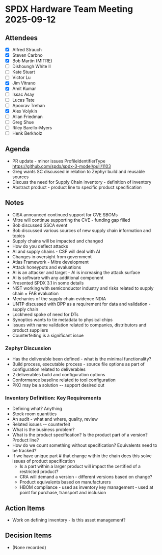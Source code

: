 # SPDX Hardware Team Meeting 2025-09-12

## Attendees
- [x] Alfred Strauch
- [x] Steven Carbno
- [x] Bob Martin (MITRE)
- [ ] Dishoungh White II
- [ ] Kate Stuart
- [ ] Victor Lu
- [x] Jim Vitrano
- [x] Amit Kumar
- [ ] Issac Asay
- [ ] Lucas Tate
- [ ] Apoorav Trehan
- [x] Alex Volykin
- [ ] Allan Friedman
- [ ] Greg Shue
- [ ] Riley Barello-Myers
- [ ] Henk Berkholz

## Agenda
* PR update - minor issues ProfileIdentifierType https://github.com/spdx/spdx-3-model/pull/1103
* Greg wants SC discussed in relation to Zephyr build and reusable sources
* Discuss the need for Supply Chain inventory - definition of inventory
* Abstract product - product line to specific product specification

## Notes
* CISA announced continued support for CVE SBOMs
* Mitre will continue supporting the CVE - funding gap filled
* Bob discussed SSCA event
* Bob discussed various sources of new supply chain information and topics
* Supply chains will be impacted and changed
* How do you deflect attacks
* AI and supply chains - CSF will deal with AI
* Changes in oversight from government
* Atlas Framework - Mitre development
* Attack honeypots and evaluations
* AI is an attacker and target - AI is increasing the attack surface
* AI is software with any additional component
* Presented SPDX 3.1 in some details
* NIST working with semiconductor industry and risks related to supply chain = FAB evaluation
* Mechanics of the supply chain evidence NDIA
* UNTP discussed with DPP as a requirement for data and validation - supply chain
* Lockheed spoke of need for DTs
* Synoptics wants to tie metadata to physical chips
* Issues with name validation related to companies, distributors and product suppliers
* Counterfeiting is a significant issue

### Zephyr Discussion
* Has the deliverable been defined - what is the minimal functionality?
* Build process, executable process - source file options as part of configuration related to deliverables
* 2 deliverables build and configuration options
* Conformance baseline related to tool configuration
* PKO may be a solution -- support desired out

### Inventory Definition: Key Requirements
* Defining what? Anything
* Stock room quantities
* An audit - what and where, quality, review
* Related issues -- counterfeit
* What is the business problem?
* What is the product specification? Is the product part of a version? Product line?
* How do we count something without specification? Equivalents need to be tracked?
* If we have unique part # that change within the chain does this solve issues of product specification
  * Is a part within a larger product will impact the certified of a restricted product?
  * CRA will demand a version - different versions based on change?
  * Product equivalents based on manufacturers
  * HBOM compliance - used as inventory key management - used at point for purchase, transport and inclusion

## Action Items
* Work on defining inventory - Is this asset management?

## Decision Items
* (None recorded)
